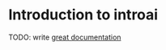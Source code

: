 # Introduction to introai

TODO: write [great documentation](http://jacobian.org/writing/what-to-write/)
